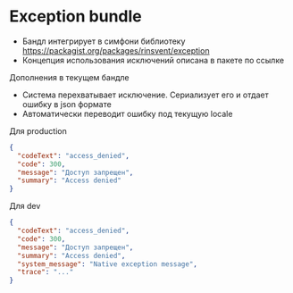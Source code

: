 Exception bundle
===

- Бандл интегрирует в симфони библиотеку https://packagist.org/packages/rinsvent/exception
- Концепция использования исключений описана в пакете по ссылке

Дополнения в текущем бандле
- Система перехватывает исключение. Сериализует его и отдает ошибку в json формате
- Автоматически переводит ошибку под текущую locale

Для production
```json
{
  "codeText": "access_denied",
  "code": 300,
  "message": "Доступ запрещен",
  "summary": "Access denied"
}
```

Для dev
```json
{
  "codeText": "access_denied",
  "code": 300,
  "message": "Доступ запрещен",
  "summary": "Access denied",
  "system_message": "Native exception message",
  "trace": "..."
}
```